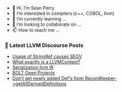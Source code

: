 - 👋 Hi, I’m Sean Perry
- 👀 I’m interested in compilers (c++, COBOL, llvm)
- 🌱 I’m currently learning ...
- 💞️ I’m looking to collaborate on ...
- 📫 How to reach me ...

<!---
s66perry/s66perry is a ✨ special ✨ repository because its `README.md` (this file) appears on your GitHub profile.
You can click the Preview link to take a look at your changes.
--->
### 📕 Latest LLVM Discourse Posts

<!-- DISCOURSE-LLVM:START -->
- [Usage of StringRef causes SEGV](https://discourse.llvm.org/t/usage-of-stringref-causes-segv/63546#post_1)
- [What exactly is a LLVMContext?](https://discourse.llvm.org/t/what-exactly-is-a-llvmcontext/63544#post_1)
- [Serialization llvm IR](https://discourse.llvm.org/t/serialization-llvm-ir/63529#post_4)
- [BOLT Open Projects](https://discourse.llvm.org/t/bolt-open-projects/61857#post_6)
- [Don&#39;t get newly added Def&#39;s from RecordKeeper-&gt;getAllDerivedDefinitions](https://discourse.llvm.org/t/dont-get-newly-added-defs-from-recordkeeper-getallderiveddefinitions/63539#post_1)
<!-- DISCOURSE-LLVM:END -->
